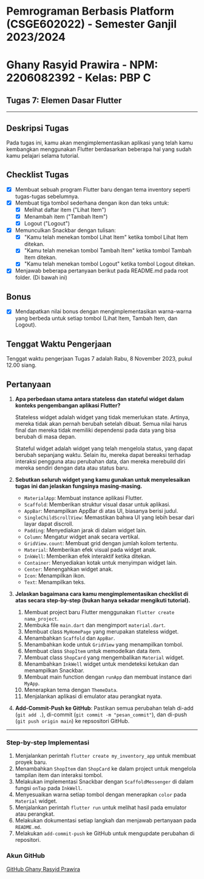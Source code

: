 # Pemrograman Berbasis Platform (CSGE602022) - Semester Ganjil 2023/2024
# Ghany Rasyid Prawira - NPM: 2206082392 - Kelas: PBP C

## Tugas 7: Elemen Dasar Flutter
---

## Deskripsi Tugas
Pada tugas ini, kamu akan mengimplementasikan aplikasi yang telah kamu kembangkan menggunakan Flutter berdasarkan beberapa hal yang sudah kamu pelajari selama tutorial.

## Checklist Tugas
- [x] Membuat sebuah program Flutter baru dengan tema inventory seperti tugas-tugas sebelumnya.
- [x] Membuat tiga tombol sederhana dengan ikon dan teks untuk:
    - [x] Melihat daftar item ("Lihat Item")
    - [x] Menambah item ("Tambah Item")
    - [x] Logout ("Logout")
- [x] Memunculkan Snackbar dengan tulisan:
    - [x] "Kamu telah menekan tombol Lihat Item" ketika tombol Lihat Item ditekan.
    - [x] "Kamu telah menekan tombol Tambah Item" ketika tombol Tambah Item ditekan.
    - [x] "Kamu telah menekan tombol Logout" ketika tombol Logout ditekan.
- [x] Menjawab beberapa pertanyaan berikut pada README.md pada root folder. (Di bawah ini)

## Bonus
- [x] Mendapatkan nilai bonus dengan mengimplementasikan warna-warna yang berbeda untuk setiap tombol (Lihat Item, Tambah Item, dan Logout).

## Tenggat Waktu Pengerjaan
Tenggat waktu pengerjaan Tugas 7 adalah Rabu, 8 November 2023, pukul 12.00 siang.

## Pertanyaan
1. **Apa perbedaan utama antara stateless dan stateful widget dalam konteks pengembangan aplikasi Flutter?**

   Stateless widget adalah widget yang tidak memerlukan state. Artinya, mereka tidak akan pernah berubah setelah dibuat. Semua nilai harus final dan mereka tidak memiliki dependensi pada data yang bisa berubah di masa depan.

   Stateful widget adalah widget yang telah mengelola status, yang dapat berubah sepanjang waktu. Selain itu, mereka dapat bereaksi terhadap interaksi pengguna atau perubahan data, dan mereka merebuild diri mereka sendiri dengan data atau status baru.

2. **Sebutkan seluruh widget yang kamu gunakan untuk menyelesaikan tugas ini dan jelaskan fungsinya masing-masing.**
   
   - `MaterialApp`: Membuat instance aplikasi Flutter.
   - `Scaffold`: Memberikan struktur visual dasar untuk aplikasi.
   - `AppBar`: Menampilkan AppBar di atas UI, biasanya berisi judul.
   - `SingleChildScrollView`: Memastikan bahwa UI yang lebih besar dari layar dapat discroll.
   - `Padding`: Menyediakan jarak di dalam widget lain.
   - `Column`: Mengatur widget anak secara vertikal.
   - `GridView.count`: Membuat grid dengan jumlah kolom tertentu.
   - `Material`: Memberikan efek visual pada widget anak.
   - `InkWell`: Memberikan efek interaktif ketika ditekan.
   - `Container`: Menyediakan kotak untuk menyimpan widget lain.
   - `Center`: Menengahkan widget anak.
   - `Icon`: Menampilkan ikon.
   - `Text`: Menampilkan teks.

3. **Jelaskan bagaimana cara kamu mengimplementasikan checklist di atas secara step-by-step (bukan hanya sekadar mengikuti tutorial).**
   
   1. Membuat project baru Flutter menggunakan `flutter create nama_project`.
   2. Membuka file `main.dart` dan mengimport `material.dart`.
   3. Membuat class `MyHomePage` yang merupakan stateless widget.
   4. Menambahkan `Scaffold` dan `AppBar`.
   5. Menambahkan kode untuk `GridView` yang menampilkan tombol.
   6. Membuat class `ShopItem` untuk memodelkan data item.
   7. Membuat class `ShopCard` yang mengembalikan `Material` widget.
   8. Menambahkan `InkWell` widget untuk mendeteksi ketukan dan menampilkan Snackbar.
   9. Membuat main function dengan `runApp` dan membuat instance dari `MyApp`.
   10. Menerapkan tema dengan `ThemeData`.
   11. Menjalankan aplikasi di emulator atau perangkat nyata.

4. **Add-Commit-Push ke GitHub**: Pastikan semua perubahan telah di-add (`git add .`), di-commit (`git commit -m "pesan_commit"`), dan di-push (`git push origin main`) ke repsositori GitHub.

----

### Step-by-step Implementasi
1. Menjalankan perintah `flutter create my_inventory_app` untuk membuat proyek baru.
2. Menambahkan `ShopItem` dan `ShopCard` ke dalam project untuk mengelola tampilan item dan interaksi tombol.
3. Melakukan implementasi Snackbar dengan `ScaffoldMessenger` di dalam fungsi `onTap` pada `InkWell`.
4. Menyesuaikan warna setiap tombol dengan menerapkan `color` pada `Material` widget.
5. Menjalankan perintah `flutter run` untuk melihat hasil pada emulator atau perangkat.
6. Melakukan dokumentasi setiap langkah dan menjawab pertanyaan pada `README.md`.
7. Melakukan `add-commit-push` ke GitHub untuk mengupdate perubahan di repositori.

### Akun GitHub
[GitHub Ghany Rasyid Prawira](https://github.com/GhanyR/tugas7)
